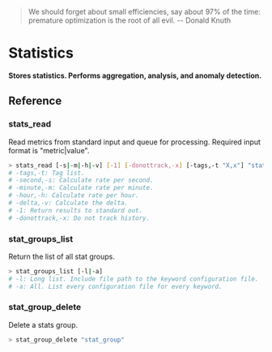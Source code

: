 > We should forget about small efficiencies, say about 97% of the time: premature optimization is the root of all evil. -- Donald Knuth

# Statistics

**Stores statistics. Performs aggregation, analysis, and anomaly detection.**



## Reference


### stats_read
Read metrics from standard input and queue for processing. Required input format is "metric|value".
```bash
> stats_read [-s|-m|-h|-v] [-1] [-donottrack,-x] [-tags,-t "X,x"] "stat_group"
# -tags,-t: Tag list.
# -second,-s: Calculate rate per second.
# -minute,-m: Calculate rate per minute.
# -hour,-h: Calculate rate per hour.
# -delta,-v: Calculate the delta.
# -1: Return results to standard out.
# -donottrack,-x: Do not track history.
```

### stat_groups_list
Return the list of all stat groups.
```bash
> stat_groups_list [-l|-a]
# -l: Long list. Include file path to the keyword configuration file.
# -a: All. List every configuration file for every keyword.
```

### stat_group_delete
Delete a stats group.
```bash
> stat_group_delete "stat_group"
```

